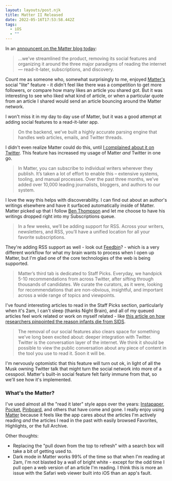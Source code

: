```yaml
---
layout: layouts/post.njk
title: Matter II Released
date: 2022-05-16T17:53:58.442Z
tags:
  - iOS
  - ""
---
```

In an [announcent on the Matter blog today](https://hq.getmatter.com/nucleus):

> ...we’ve streamlined the product, removing its social features and organizing it around the three major paradigms of reading the internet — read-it-later, subscriptions, and discovery.

Count me as someone who, somewhat surprisingly to me, enjoyed [Matter's](https://hq.getmatter.com) social "lite" feature - it didn't feel like there was a competition to get more followers, or compare how many likes an article you shared got. But it was interesting to see who liked what kind of article, or when a particular quote from an article I shared would send an article bouncing around the Matter network.

I won't miss it in my day to day use of Matter, but it was a good attempt at adding social features to a read-it-later app.

> On the backend, we’ve built a highly accurate parsing engine that handles web articles, emails, and Twitter threads. 

I didn't even realize Matter could do this, until [I complained about it on Twitter](https://twitter.com/getmatterapp/status/1501033366074064900?s=20&t=IFmB1Kg-6z3yiiInTj1_Fg). This feature has increased my usage of Matter *and* Twitter in one go. 

> In Matter, you can subscribe to individual writers wherever they publish. It’s taken a lot of effort to enable this – extensive systems, tooling, and manual processes. Over the past three months, we’ve added over 10,000 leading journalists, bloggers, and authors to our system.

I love the way this helps with discoverability. I can find out about an author's writings elsewhere and have it surfaced automatically inside of Matter. Matter picked up that I follow [Ben Thompson](https://twitter.com/benthompson) and let me choose to have his writings dropped right into my Subscriptions queue. 

> In a few weeks, we’ll be adding support for RSS. Across your writers, newsletters, and RSS, you’ll have a unified location for all your favorite subscriptions.

They're adding RSS support as well - look out [Feedbin](https://feedbin.com)? - which is a very different workflow for what my brain wants to process when I open up Matter, but I'm glad one of the core technologies of the web is being supported.

> Matter’s third tab is dedicated to Staff Picks. Everyday, we handpick 5-10 recommendations from across Twitter, after sifting through thousands of candidates. We curate the curators, as it were, looking for recommendations that are non-obvious, insightful, and important across a wide range of topics and viewpoints.

I've found interesting articles to read in the Staff Picks section, particularly when it's 2am, I can't sleep (thanks Night Brain), and all of my queued articles feel work related or work on myself related - like [this article on how researchers pinpointed the reason infants die from SIDS](https://www.biospace.com/article/researchers-answer-how-and-why-infants-die-from-sids/). 

> The removal of our social features also clears space for something we’ve long been excited about: deeper integration with Twitter. Twitter is the conversation layer of the internet. We think it should be possible to view the public conversation about any piece of content in the tool you use to read it. Soon it will be.

I'm nervously optomistic that this feature will turn out ok, in light of all the Musk owning Twitter talk that might turn the social network into more of a cesspool. Matter's built-in social feature felt fairly immune from that, so we'll see how it's implemented.

### What's the Matter?

I've used almost all the "read it later" style apps over the years: [Instapaper](https://www.instapaper.com), [Pocket](https://getpocket.com/en/), [Pinboard](https://pinboard.in/u:iChris), and others that have come and gone. I really enjoy using [Matter](https://hq.getmatter.com) because it feels like the app cares about the articles I'm actively reading *and* the articles I read in the past with easily browsed Favorites, Highlights, or the full Archive.

Other thoughts:
- Replacing the "pull down from the top to refresh" with a search box will take a bit of getting used to.
- Dark mode in Matter works 99% of the time so that when I'm reading at 2am, I'm not blasted by a wall of bright white - except for the odd time I pull open a web version of an article I'm reading. I think this is more an issue with the Safari web viewer built into iOS than an app's fault.